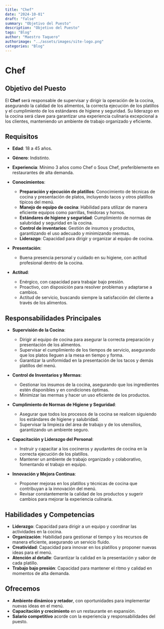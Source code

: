 ```yaml
---
title: "Chef"
date: "2024-10-01"
draft: "false"
summary: "Objetivo del Puesto"
description: "Objetivo del Puesto"
tags: "Blog"
author: "Maestro Taquero"
authorimage: "../assets/images/site-logo.png"
categories: "Blog"
---
```

# Chef

## Objetivo del Puesto
El **Chef** será responsable de supervisar y dirigir la operación de la cocina, asegurando la calidad de los alimentos, la correcta ejecución de los platillos y el cumplimiento de los estándares de higiene y seguridad. Su liderazgo en la cocina será clave para garantizar una experiencia culinaria excepcional a los clientes, manteniendo un ambiente de trabajo organizado y eficiente.

## Requisitos

- **Edad**: 18 a 45 años.
- **Género**: Indistinto.
- **Experiencia**: Mínimo 3 años como Chef o Sous Chef, preferiblemente en restaurantes de alta demanda.
- **Conocimientos**:
  - **Preparación y ejecución de platillos**: Conocimiento de técnicas de cocina y presentación de platos, incluyendo tacos y otros platillos típicos del menú.
  - **Manejo de equipo de cocina**: Habilidad para utilizar de manera eficiente equipos como parrillas, freidoras y hornos.
  - **Estándares de higiene y seguridad**: Cumplimiento de normas de salubridad y seguridad en la cocina.
  - **Control de inventarios**: Gestión de insumos y productos, garantizando el uso adecuado y minimizando mermas.
  - **Liderazgo**: Capacidad para dirigir y organizar al equipo de cocina.
  
- **Presentación**:
  - Buena presencia personal y cuidado en su higiene, con actitud profesional dentro de la cocina.
  
- **Actitud**:
  - Enérgico, con capacidad para trabajar bajo presión.
  - Proactivo, con disposición para resolver problemas y adaptarse a cambios.
  - Actitud de servicio, buscando siempre la satisfacción del cliente a través de los alimentos.

## Responsabilidades Principales

- **Supervisión de la Cocina**:
  - Dirigir al equipo de cocina para asegurar la correcta preparación y presentación de los alimentos.
  - Supervisar el cumplimiento de los tiempos de servicio, asegurando que los platos lleguen a la mesa en tiempo y forma.
  - Garantizar la uniformidad en la presentación de los tacos y demás platillos del menú.

- **Control de Inventarios y Mermas**:
  - Gestionar los insumos de la cocina, asegurando que los ingredientes estén disponibles y en condiciones óptimas.
  - Minimizar las mermas y hacer un uso eficiente de los productos.

- **Cumplimiento de Normas de Higiene y Seguridad**:
  - Asegurar que todos los procesos de la cocina se realicen siguiendo los estándares de higiene y salubridad.
  - Supervisar la limpieza del área de trabajo y de los utensilios, garantizando un ambiente seguro.

- **Capacitación y Liderazgo del Personal**:
  - Instruir y capacitar a los cocineros y ayudantes de cocina en la correcta ejecución de los platillos.
  - Mantener un ambiente de trabajo organizado y colaborativo, fomentando el trabajo en equipo.

- **Innovación y Mejora Continua**:
  - Proponer mejoras en los platillos y técnicas de cocina que contribuyan a la innovación del menú.
  - Revisar constantemente la calidad de los productos y sugerir cambios para mejorar la experiencia culinaria.

## Habilidades y Competencias

- **Liderazgo**: Capacidad para dirigir a un equipo y coordinar las actividades en la cocina.
- **Organización**: Habilidad para gestionar el tiempo y los recursos de manera eficiente, asegurando un servicio fluido.
- **Creatividad**: Capacidad para innovar en los platillos y proponer nuevas ideas para el menú.
- **Atención al detalle**: Garantizar la calidad en la presentación y sabor de cada platillo.
- **Trabajo bajo presión**: Capacidad para mantener el ritmo y calidad en momentos de alta demanda.

## Ofrecemos

- **Ambiente dinámico y retador**, con oportunidades para implementar nuevas ideas en el menú.
- **Capacitación y crecimiento** en un restaurante en expansión.
- **Salario competitivo** acorde con la experiencia y responsabilidades del puesto.

